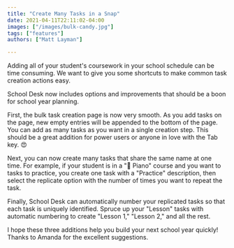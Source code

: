 ```yaml
---
title: "Create Many Tasks in a Snap"
date: 2021-04-11T22:11:02-04:00
images: ["/images/bulk-candy.jpg"]
tags: ["features"]
authors: ["Matt Layman"]

---
```


Adding all of your student's coursework
in your school schedule
can be time consuming.
We want to give you some shortcuts
to make common task creation actions easy.

<!--more-->

School Desk now includes options and improvements
that should be a boon
for school year planning.

First,
the bulk task creation page is now very smooth.
As you add tasks
on the page,
new empty entries will be appended
to the bottom
of the page.
You can add as many tasks
as you want in a single creation step.
This should be a great addition
for power users
or anyone in love with the Tab key.
😍

Next,
you can now create many tasks
that share the same name
at one time.
For example,
if your student is in a "🎹 Piano" course
and you want to tasks to practice,
you create one task
with a "Practice" description,
then select the replicate option
with the number of times you want
to repeat the task.

Finally,
School Desk can automatically number your replicated tasks
so that each task is uniquely identified.
Spruce up your "Lesson" tasks
with automatic numbering
to create "Lesson 1," "Lesson 2,"
and all the rest.

I hope these three additions help you build your next school year quickly!
Thanks to Amanda for the excellent suggestions.
